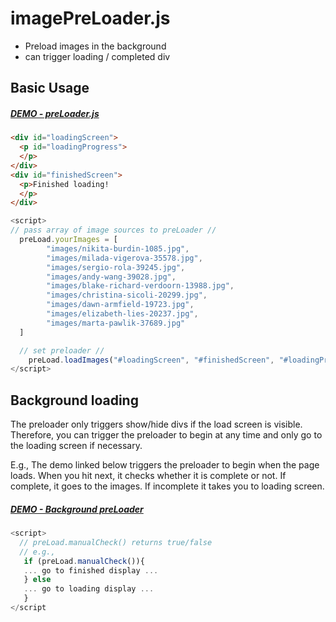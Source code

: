 # imagePreLoader.js

- Preload images in the background
- can trigger loading / completed div

## Basic Usage

##### [DEMO - preLoader.js](https://nbrosowsky.github.io/imagePreLoader/demo.html)

```HTML
<div id="loadingScreen">
  <p id="loadingProgress">
  </p>
</div>
<div id="finishedScreen">
  <p>Finished loading!
  </p>
</div>
```

```javascript
<script>
// pass array of image sources to preLoader //
  preLoad.yourImages = [
        "images/nikita-burdin-1085.jpg",
        "images/milada-vigerova-35578.jpg",
        "images/sergio-rola-39245.jpg",
        "images/andy-wang-39028.jpg",
        "images/blake-richard-verdoorn-13988.jpg",
        "images/christina-sicoli-20299.jpg",
        "images/dawn-armfield-19723.jpg",
        "images/elizabeth-lies-20237.jpg",
        "images/marta-pawlik-37689.jpg"
  ]

  // set preloader //
    preLoad.loadImages("#loadingScreen", "#finishedScreen", "#loadingProgress");
</script>
```

## Background loading

The preloader only triggers show/hide divs if the load screen is visible. 
Therefore, you can trigger the preloader to begin at any time and only go to the loading screen if necessary.

E.g., The demo linked below triggers the preloader to begin when the page loads. When you hit next, it checks whether it is complete or not.
If complete, it goes to the images. If incomplete it takes you to loading screen.

##### [DEMO - Background preLoader](https://nbrosowsky.github.io/imagePreLoader/bgDemo.html)

```javascript
<script>
  // preLoad.manualCheck() returns true/false
  // e.g., 
   if (preLoad.manualCheck()){
   ... go to finished display ...
   } else
   ... go to loading display ...
   }
</script
```

